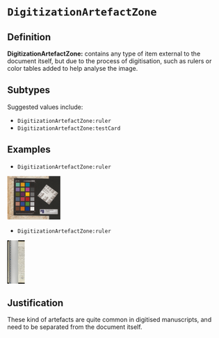 # `DigitizationArtefactZone`

## Definition

**DigitizationArtefactZone:** contains any type of item external to the document itself, but due to the process of digitisation, such as rulers or color tables added to help analyse the image.

## Subtypes

Suggested values include:

* `DigitizationArtefactZone:ruler`
* `DigitizationArtefactZone:testCard`

## Examples

* `DigitizationArtefactZone:ruler`

<img src="Berlin_Stabi_Darmst_2m_1660.jpg" height="100px">

* `DigitizationArtefactZone:ruler`
<img src="BGE_cl0269_bindingRulerS.png" height="100px">

## Justification

These kind of artefacts are quite common in digitised manuscripts, and need to be separated from the document itself.

